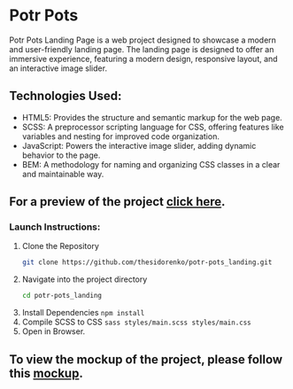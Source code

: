 # Potr Pots
Potr Pots Landing Page is a web project designed to showcase a modern and user-friendly landing page. The landing page is designed to offer an immersive experience, featuring a modern design, responsive layout, and an interactive image slider.

## Technologies Used:
- HTML5: Provides the structure and semantic markup for the web page.
- SCSS: A preprocessor scripting language for CSS, offering features like variables and nesting for improved code organization.
- JavaScript: Powers the interactive image slider, adding dynamic behavior to the page.
- BEM: A methodology for naming and organizing CSS classes in a clear and maintainable way.

## For a preview of the project [click here](https://thesidorenko.github.io/potr-pots_landing/).

### Launch Instructions:
1. Clone the Repository
   ```bash
   git clone https://github.com/thesidorenko/potr-pots_landing.git
2. Navigate into the project directory
   ```bash
   cd potr-pots_landing
4. Install Dependencies `npm install`
5. Compile SCSS to CSS `sass styles/main.scss styles/main.css`
6. Open in Browser.

## To view the mockup of the project, please follow this [mockup](https://www.figma.com/file/50zgLU65Mcd3MisFHMfLfx/POTR-POTS_FE-students?type=design&mode=design&t=zn9ty83l0lSWRgdF-0).
